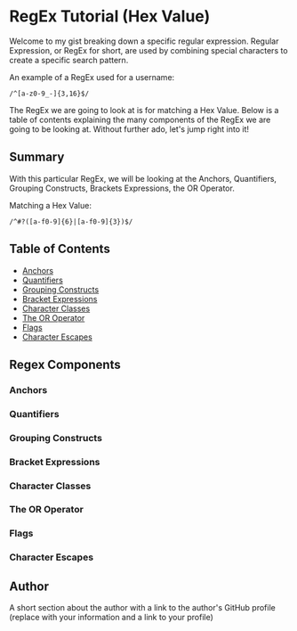 # RegEx Tutorial (Hex Value)

Welcome to my gist breaking down a specific regular expression. Regular Expression, or RegEx for short, are used by combining special characters to create a specific search pattern.
<p>An example of a RegEx used for a username:</p>
<pre><code>/^[a-z0-9_-]{3,16}$/</pre></code>
The RegEx we are going to look at is for matching a Hex Value. Below is a table of contents explaining the many components of the RegEx we are going to be looking at. Without further ado, let's jump right into it!

## Summary

With this particular RegEx, we will be looking at the Anchors, Quantifiers, Grouping Constructs, Brackets Expressions, the OR Operator.

<p>Matching a Hex Value:</p>
<pre><code>/^#?([a-f0-9]{6}|[a-f0-9]{3})$/</pre></code>

## Table of Contents

- [Anchors](#anchors)
- [Quantifiers](#quantifiers)
- [Grouping Constructs](#grouping-constructs)
- [Bracket Expressions](#bracket-expressions)
- [Character Classes](#character-classes)
- [The OR Operator](#the-or-operator)
- [Flags](#flags)
- [Character Escapes](#character-escapes)

## Regex Components

### Anchors

### Quantifiers

### Grouping Constructs

### Bracket Expressions

### Character Classes

### The OR Operator

### Flags

### Character Escapes

## Author

A short section about the author with a link to the author's GitHub profile (replace with your information and a link to your profile)
